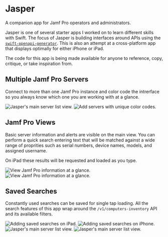 # Jasper

A companion app for Jamf Pro operators and administrators.

Jasper is one of several starter apps I worked on to learn different skills with Swift. The focus of Jasper is building interfaces around APIs using the [`swift-openapi-generator`](https://github.com/apple/swift-openapi-generator). This is also an attempt at a cross-platform app that displays optimally for either iPhone or iPad.

The code for this app is being made available for anyone to reference, copy, critique, or take inspiration from.

## Multiple Jamf Pro Servers

Connect to more than one Jamf Pro instance and color code the intrerface so you always know which one you are working with at a glance.

![Jasper's main server list view.](images/server_list.png)
![Add servers with unique color codes.](images/add_server_sheet_iphone.png)

## Jamf Pro Views

Basic server information and alerts are visible on the main view. You can perform a quick search entering text that will be matched against a wide range of proprities such as serial numbers, device names, models, and assigned username.

On iPad these results will be requested and loaded as you type.

![View Jamf Pro information at a glance.](images/server_view_iphone.png)
![View Jamf Pro information at a glance.](images/ipad_quick_search.png)

## Saved Searches

Constantly used searches can be saved for single tap loading. All the search features of this app wrap around the `/v1/computers-inventory` API and its available filters.

![Adding saved searches on iPad.](images/add_search_sheet_ipad.png)
![Adding saved searches on iPhone.](images/add_search_sheet_iphone.png)
![Jasper's main server list view.](images/ipad_search_results.png)
![Jasper's main server list view.](images/device_view_iphone.png)


